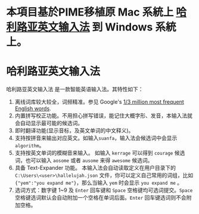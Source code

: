 # 本項目基於PIME移植原 Mac 系統上 [哈利路亚英文输入法](https://github.com/dongyuwei/hallelujahIM) 到 Windows 系統上。

# 哈利路亚英文输入法

哈利路亚英文输入法 是一款智能英语输入法。其特性如下：

1. 离线词库较大较全，词频精准。参见 Google's [1/3 million most frequent English words](http://norvig.com/ngrams/count_1w.txt).
2. 内置拼写校正功能。不用担心拼写错误，能记住大概字形、发音，本输入法就会自动显示最可能的候选词。
3. 即时翻译功能(显示音标，及英文单词的中文释义)。
4. 支持按拼音来输出对应英文。如输入`suanfa`，输入法会候选词中会显示 `algorithm`。
5. 支持按英文单词的模糊音来输入。 如输入 `kerrage` 可以得到 `courage` 候选词，也可以输入 `aosome` 或者 `ausome` 来得 `awesome` 候选词。
6. 具备 Text-Expander 功能。 本输入法会自动读取定义在用户目录下的`C:\Users\<user>\hallelujah.json` 文件，你可以定义自己常用的词组，比如 `{"yem":"you expand me"}`，那么当输入 `yem` 时会显示 `you expand me` 。
7. 选词方式：数字键 1~9 及 `Enter` 回车键和 `Space` 空格键均可选词提交。`Space` 空格键选词默认会自动附加一个空格在单词后面。`Enter` 回车键选词则不会附加空格。